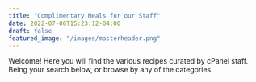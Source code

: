 ```yaml
---
title: "Complimentary Meals for our Staff"
date: 2022-07-06T15:23:12-04:00
draft: false
featured_image: "/images/masterheader.png"
---
```


Welcome! Here you will find the various recipes curated by cPanel staff. Being your search below, or browse by any of the categories.
